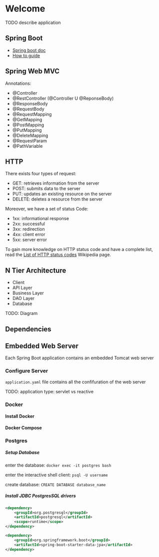 # Welcome


TODO describe application



## Spring Boot

- [Spring boot doc](https://docs.spring.io/spring-boot/docs/3.0.4/reference/html/)
- [How to guide](https://docs.spring.io/spring-boot/docs/3.0.4/reference/html/howto.html#howto)


## Spring Web MVC

Annotations:

- @Controller
- @RestController (@Controller U @ReponseBody)
- @ResponseBody
- @RequestBody
- @RequestMapping
- @GetMapping
- @PostMapping
- @PutMapping
- @DeleteMapping
- @RequestParam
- @PathVariable


## HTTP

There exists four types of request:

- GET: retrieves information from the server
- POST: submits data to the server
- PUT: updates an existing resource on the server
- DELETE: deletes a resource from the server

Moreover, we have a set of status Code:

- 1xx: informational response
- 2xx: successful
- 3xx: redirection
- 4xx: client error
- 5xx: server error

To gain more knowledge on HTTP status code and have a complete list, read the [List of HTTP status codes](https://en.wikipedia.org/wiki/List_of_HTTP_status_codes) Wikipedia page.


## N Tier Architecture

- Client
- API Layer
- Business Layer
- DAO Layer
- Database

TODO: Diagram

## Dependencies







## Embedded Web Server


Each Spring Boot application contains an embedded Tomcat web server

### Configure Server

`application.yaml` file contains all the confifuration of the web server

TODO: application type: servlet vs reactive


### Docker

#### Install Docker

#### Docker Compose

### Postgres

##### Setup Database

enter the database: `docker exec -it postgres bash`

enter the interactive shell client: `psql -U username`

create database: `CREATE DATABASE database_name`

##### Install JDBC PostgresSQL drivers

```pom.xml
<dependency>
    <groupId>org.postgresql</groupId>
    <artifactId>postgresql</artifactId>
    <scope>runtime</scope>
</dependency>

<dependency>
    <groupId>org.springframework.boot</groupId>
    <artifactId>spring-boot-starter-data-jpa</artifactId>
</dependency>
```